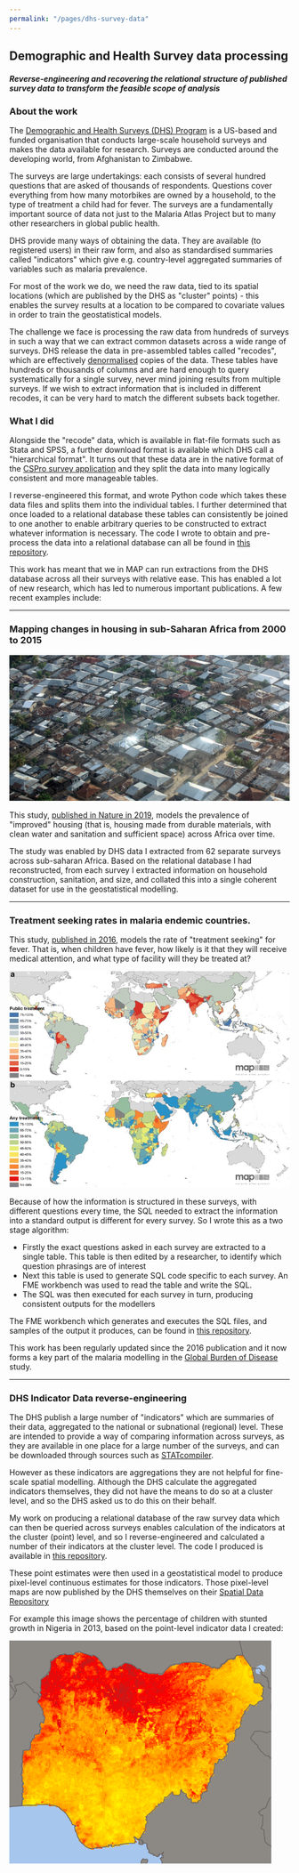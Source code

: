 ```yaml
---
permalink: "/pages/dhs-survey-data"
---
```


## Demographic and Health Survey data processing

#### *Reverse-engineering and recovering the relational structure of published survey data to transform the feasible scope of analysis*

### About the work
The <a href="https://www.dhsprogram.com/" target="_blank">Demographic and Health Surveys (DHS) Program</a> is a US-based and funded organisation that conducts large-scale household surveys and makes the data available for research. Surveys are conducted around the developing world, from Afghanistan to Zimbabwe.

The surveys are large undertakings: each consists of several hundred questions that are asked of thousands of respondents. Questions cover everything from how many motorbikes are owned by a household, to the type of treatment a child had for fever. The surveys are a fundamentally important source of data not just to the Malaria Atlas Project but to many other researchers in global public health. 

DHS provide many ways of obtaining the data. They are available (to registered users) in their raw form, and also as standardised summaries called "indicators" which give e.g. country-level aggregated summaries of variables such as malaria prevalence.

For most of the work we do, we need the raw data, tied to its spatial locations (which are published by the DHS as "cluster" points) - this enables the survey results at a location to be compared to covariate values in order to train the geostatistical models.

The challenge we face is processing the raw data from hundreds of surveys in such a way that we can extract common datasets across a wide range of surveys. DHS release the data in pre-assembled tables called "recodes", which are effectively <a href='https://medium.com/@katedoesdev/normalized-vs-denormalized-databases-210e1d67927d' target='_blank'>denormalised</a> copies of the data. These tables have hundreds or thousands of columns and are hard enough to query systematically for a single survey, never mind joining results from multiple surveys. If we wish to extract information that is included in different recodes, it can be very hard to match the different subsets back together.

### What I did
Alongside the "recode" data, which is available in flat-file formats such as Stata and SPSS, a further download format is available which DHS call a "hierarchical format". It turns out that these data are in the native format of the <a href='https://www.census.gov/data/software/cspro.html' target='_blank'>CSPro survey application</a> and they split the data into many logically consistent and more manageable tables. 

I reverse-engineered this format, and wrote Python code which takes these data files and splits them into the individual tables. I further determined that once loaded to a relational database these tables can consistently be joined to one another to enable arbitrary queries to be constructed to extract whatever information is necessary. The code I wrote to obtain and pre-process the data into a relational database can all be found in <a href='https://github.com/malaria-atlas-project/DHS-DataExtraction/tree/master/DHS_Preprocess_And_Ingestion' target='_blank'>this repository</a>.

This work has meant that we in MAP can run extractions from the DHS database across all their surveys with relative ease. This has enabled a lot of new research, which has led to numerous important publications. A few recent examples include:

--- 
### Mapping changes in housing in sub-Saharan Africa from 2000 to 2015

<img src="../images/dhs/africa_housing_crop.jpeg?raw=true"/>

This study, <a href='https://www.nature.com/articles/s41586-019-1050-5' target='_blank'>published in Nature in 2019</a>, models the prevalence of "improved" housing (that is, housing made from durable materials, with clean water and sanitation and sufficient space) across Africa over time. 

The study was enabled by DHS data I extracted from 62 separate surveys across sub-saharan Africa. Based on the relational database I had reconstructed, from each survey I extracted information on household construction, sanitation, and size, and collated this into a single coherent dataset for use in the geostatistical modelling.

---
### Treatment seeking rates in malaria endemic countries.

This study, <a href='https://www.ncbi.nlm.nih.gov/pmc/articles/PMC4709965/' target='_blank'>published in 2016</a>, models the rate of "treatment seeking" for fever. That is, when children have fever, how likely is it that they will receive medical attention, and what type of facility will they be treated at?

<img src="../images/dhs/treatment_seeking.jpg?raw=true"/>

Because of how the information is structured in these surveys, with different questions every time, the SQL needed to extract the information into a standard output is different for every survey. So I wrote this as a two stage algorithm:
- Firstly the exact questions asked in each survey are extracted to a single table. This table is then edited by a researcher, to identify which question phrasings are of interest
- Next this table is used to generate SQL code specific to each survey. An FME workbench was used to read the table and write the SQL.
- The SQL was then executed for each survey in turn, producing consistent outputs for the modellers

The FME workbench which generates and executes the SQL files, and samples of the output it produces, can be found in <a href="https://github.com/harry-gibson/dhs-fever-seeking-treatment" target="_blank">this repository</a>.

This work has been regularly updated since the 2016 publication and it now forms a key part of the malaria modelling in the <a href="http://www.healthdata.org/gbd" target="_blank">Global Burden of Disease</a> study.

---
### DHS Indicator Data reverse-engineering

The DHS publish a large number of "indicators" which are summaries of their data, aggregated to the national or subnational (regional) level. These are intended to provide a way of comparing information across surveys, as they are available in one place for a large number of the surveys, and can be downloaded through sources such as <a href="https://www.statcompiler.com/en/" target="_blank">STATcompiler</a>.

However as these indicators are aggregations they are not helpful for fine-scale spatial modelling. Although the DHS calculate the aggregated indicators themselves, they did not have the means to do so at a cluster level, and so the DHS asked us to do this on their behalf.

My work on producing a relational database of the raw survey data which can then be queried across surveys enables calculation of the indicators at the cluster (point) level, and so I reverse-engineered and calculated a number of their indicators at the cluster level. The code I produced is available in <a href="https://github.com/malaria-atlas-project/DHS-Indicators" target="_blank">this repository</a>. 

These point estimates were then used in a geostatistical model to produce pixel-level continuous estimates for those indicators. Those pixel-level maps are now published by the DHS themselves on their <a href="http://spatialdata.dhsprogram.com/modeled-surfaces/" target="_blank">Spatial Data Repository</a>

For example this image shows the percentage of children with stunted growth in Nigeria in 2013, based on the point-level indicator data I created:

<img src="../images/dhs/nigeria_stunting_pct_2013.png?raw=true"/>
